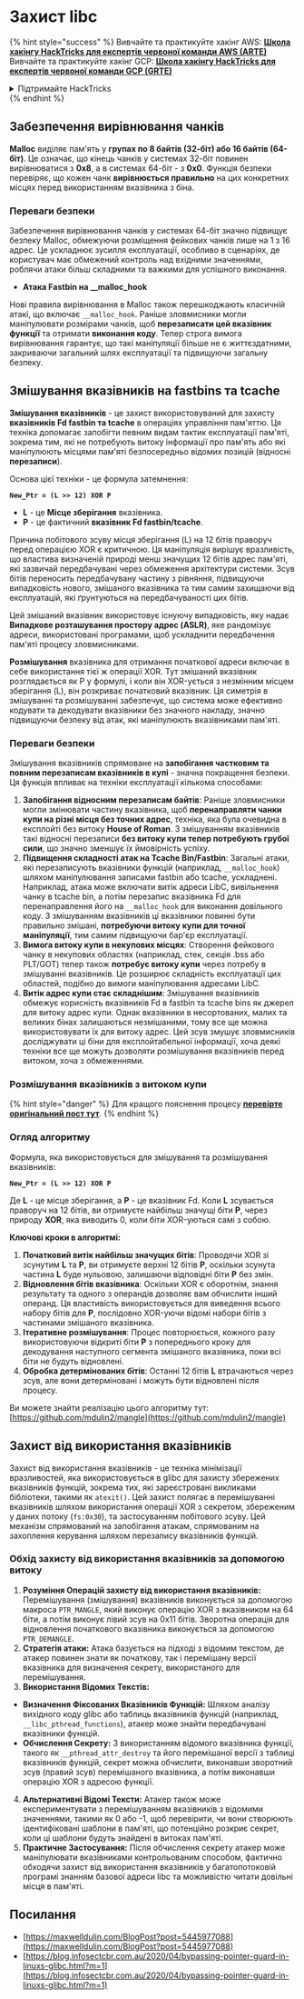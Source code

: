 # Захист libc

{% hint style="success" %}
Вивчайте та практикуйте хакінг AWS: <img src="/.gitbook/assets/arte.png" alt="" data-size="line">[**Школа хакінгу HackTricks для експертів червоної команди AWS (ARTE)**](https://training.hacktricks.xyz/courses/arte)<img src="/.gitbook/assets/arte.png" alt="" data-size="line">\
Вивчайте та практикуйте хакінг GCP: <img src="/.gitbook/assets/grte.png" alt="" data-size="line">[**Школа хакінгу HackTricks для експертів червоної команди GCP (GRTE)**<img src="/.gitbook/assets/grte.png" alt="" data-size="line">](https://training.hacktricks.xyz/courses/grte)

<details>

<summary>Підтримайте HackTricks</summary>

* Перевірте [**плани підписки**](https://github.com/sponsors/carlospolop)!
* **Приєднуйтесь до** 💬 [**групи Discord**](https://discord.gg/hRep4RUj7f) або [**групи Telegram**](https://t.me/peass) або **слідкуйте** за нами на **Twitter** 🐦 [**@hacktricks\_live**](https://twitter.com/hacktricks\_live)**.**
* **Поширюйте хакінг-прийоми, надсилайте PR до** [**HackTricks**](https://github.com/carlospolop/hacktricks) та [**HackTricks Cloud**](https://github.com/carlospolop/hacktricks-cloud) у GitHub.

</details>
{% endhint %}

## Забезпечення вирівнювання чанків

**Malloc** виділяє пам'ять у **групах по 8 байтів (32-біт) або 16 байтів (64-біт)**. Це означає, що кінець чанків у системах 32-біт повинен вирівнюватися з **0x8**, а в системах 64-біт - з **0x0**. Функція безпеки перевіряє, що кожен чанк **вирівнюється правильно** на цих конкретних місцях перед використанням вказівника з біна.

### Переваги безпеки

Забезпечення вирівнювання чанків у системах 64-біт значно підвищує безпеку Malloc, обмежуючи розміщення фейкових чанків лише на 1 з 16 адрес. Це ускладнює зусилля експлуатації, особливо в сценаріях, де користувач має обмежений контроль над вхідними значеннями, роблячи атаки більш складними та важкими для успішного виконання.

* **Атака Fastbin на \_\_malloc\_hook**

Нові правила вирівнювання в Malloc також перешкоджають класичній атакі, що включає `__malloc_hook`. Раніше зловмисники могли маніпулювати розмірами чанків, щоб **перезаписати цей вказівник функції** та отримати **виконання коду**. Тепер строга вимога вирівнювання гарантує, що такі маніпуляції більше не є життєздатними, закриваючи загальний шлях експлуатації та підвищуючи загальну безпеку.

## Змішування вказівників на fastbins та tcache

**Змішування вказівників** - це захист використовуваний для захисту **вказівників Fd fastbin та tcache** в операціях управління пам'яттю. Ця техніка допомагає запобігти певним видам тактик експлуатації пам'яті, зокрема тим, які не потребують витоку інформації про пам'ять або які маніпулюють місцями пам'яті безпосередньо відомих позицій (відносні **перезаписи**).

Основа цієї техніки - це формула затемнення:

**`New_Ptr = (L >> 12) XOR P`**

* **L** - це **Місце зберігання** вказівника.
* **P** - це фактичний **вказівник Fd fastbin/tcache**.

Причина побітового зсуву місця зберігання (L) на 12 бітів праворуч перед операцією XOR є критичною. Ця маніпуляція вирішує вразливість, що властива визначеній природі менш значущих 12 бітів адрес пам'яті, які зазвичай передбачувані через обмеження архітектури системи. Зсув бітів переносить передбачувану частину з рівняння, підвищуючи випадковість нового, змішаного вказівника та тим самим захищаючи від експлуатацій, які ґрунтуються на передбачуваності цих бітів.

Цей змішаний вказівник використовує існуючу випадковість, яку надає **Випадкове розташування простору адрес (ASLR)**, яке рандомізує адреси, використовані програмами, щоб ускладнити передбачення пам'яті процесу зловмисниками.

**Розмішування** вказівника для отримання початкової адреси включає в себе використання тієї ж операції XOR. Тут змішаний вказівник розглядається як P у формулі, і коли він XOR-ується з незмінним місцем зберігання (L), він розкриває початковий вказівник. Ця симетрія в змішуванні та розмішуванні забезпечує, що система може ефективно кодувати та декодувати вказівники без значного накладу, значно підвищуючи безпеку від атак, які маніпулюють вказівниками пам'яті.

### Переваги безпеки

Змішування вказівників спрямоване на **запобігання частковим та повним перезаписам вказівників в купі** - значна покращення безпеки. Ця функція впливає на техніки експлуатації кількома способами:

1. **Запобігання відносним перезаписам байтів**: Раніше зловмисники могли змінювати частину вказівника, щоб **перенаправляти чанки купи на різні місця без точних адрес**, техніка, яка була очевидна в експлойті без витоку **House of Roman**. З змішуванням вказівників такі відносні перезаписи **без витоку купи тепер потребують грубої сили**, що значно зменшує їх ймовірність успіху.
2. **Підвищення складності атак на Tcache Bin/Fastbin**: Загальні атаки, які перезаписують вказівники функцій (наприклад, `__malloc_hook`) шляхом маніпулювання записами fastbin або tcache, ускладнені. Наприклад, атака може включати витік адреси LibC, вивільнення чанку в tcache bin, а потім перезапис вказівника Fd для перенаправлення його на `__malloc_hook` для виконання довільного коду. З змішуванням вказівників ці вказівники повинні бути правильно змішані, **потребуючи витоку купи для точної маніпуляції**, тим самим підвищуючи бар'єр експлуатації.
3. **Вимога витоку купи в некупових місцях**: Створення фейкового чанку в некупових областях (наприклад, стек, секція .bss або PLT/GOT) тепер також **потребує витоку купи** через потребу в змішуванні вказівників. Це розширює складність експлуатації цих областей, подібно до вимоги маніпулювання адресами LibC.
4. **Витік адрес купи стає складнішим**: Змішування вказівників обмежує корисність вказівників Fd в fastbin та tcache bins як джерел для витоку адрес купи. Однак вказівники в несортованих, малих та великих бінах залишаються незмішаними, тому все ще можна використовувати їх для витоку адрес. Цей зсув змушує зловмисників досліджувати ці біни для експлойтабельної інформації, хоча деякі техніки все ще можуть дозволяти розмішування вказівників перед витоком, хоча з обмеженнями.

### **Розмішування вказівників з витоком купи**

{% hint style="danger" %}
Для кращого пояснення процесу [**перевірте оригінальний пост тут**](https://maxwelldulin.com/BlogPost?post=5445977088).
{% endhint %}

### Огляд алгоритму

Формула, яка використовується для змішування та розмішування вказівників:&#x20;

**`New_Ptr = (L >> 12) XOR P`**

Де **L** - це місце зберігання, а **P** - це вказівник Fd. Коли **L** зсувається праворуч на 12 бітів, ви отримуєте найбільш значущі біти **P**, через природу **XOR**, яка виводить 0, коли біти XOR-уються самі з собою.

**Ключові кроки в алгоритмі:**

1. **Початковий витік найбільш значущих бітів**: Проводячи XOR зі зсунутим **L** та **P**, ви отримуєте верхні 12 бітів **P**, оскільки зсунута частина **L** буде нульовою, залишаючи відповідні біти **P** без змін.
2. **Відновлення бітів вказівника**: Оскільки XOR є оборотнім, знання результату та одного з операндів дозволяє вам обчислити інший операнд. Ця властивість використовується для виведення всього набору бітів для **P**, послідовно XOR-уючи відомі набори бітів з частинами змішаного вказівника.
3. **Ітеративне розмішування**: Процес повторюється, кожного разу використовуючи відкриті біти **P** з попереднього кроку для декодування наступного сегмента змішаного вказівника, поки всі біти не будуть відновлені.
4. **Обробка детермінованих бітів**: Останні 12 бітів **L** втрачаються через зсув, але вони детерміновані і можуть бути відновлені після процесу.

Ви можете знайти реалізацію цього алгоритму тут: [https://github.com/mdulin2/mangle](https://github.com/mdulin2/mangle)
## Захист від використання вказівників

Захист від використання вказівників - це техніка мінімізації вразливостей, яка використовується в glibc для захисту збережених вказівників функцій, зокрема тих, які зареєстровані викликами бібліотеки, такими як `atexit()`. Цей захист полягає в перемішуванні вказівників шляхом використання операції XOR з секретом, збереженим у даних потоку (`fs:0x30`), та застосуванням побітового зсуву. Цей механізм спрямований на запобігання атакам, спрямованим на захоплення керування шляхом перезапису вказівників функцій.

### **Обхід захисту від використання вказівників за допомогою витоку**

1. **Розуміння Операцій захисту від використання вказівників:** Перемішування (змішування) вказівників виконується за допомогою макроса `PTR_MANGLE`, який виконує операцію XOR з вказівником на 64 біти, а потім виконує лівий зсув на 0x11 бітів. Зворотна операція для відновлення початкового вказівника виконується за допомогою `PTR_DEMANGLE`.
2. **Стратегія атаки:** Атака базується на підході з відомим текстом, де атакер повинен знати як початкову, так і перемішану версії вказівника для визначення секрету, використаного для перемішування.
3. **Використання Відомих Текстів:**
* **Визначення Фіксованих Вказівників Функцій:** Шляхом аналізу вихідного коду glibc або таблиць вказівників функцій (наприклад, `__libc_pthread_functions`), атакер може знайти передбачувані вказівники функцій.
* **Обчислення Секрету:** З використанням відомого вказівника функції, такого як `__pthread_attr_destroy` та його перемішаної версії з таблиці вказівників функцій, секрет можна обчислити, виконавши зворотний зсув (правий зсув) перемішаного вказівника, а потім виконавши операцію XOR з адресою функції.
4. **Альтернативні Відомі Тексти:** Атакер також може експериментувати з перемішуванням вказівників з відомими значеннями, такими як 0 або -1, щоб перевірити, чи вони створюють ідентифіковані шаблони в пам'яті, що потенційно розкриє секрет, коли ці шаблони будуть знайдені в витоках пам'яті.
5. **Практичне Застосування:** Після обчислення секрету атакер може маніпулювати вказівниками контрольованим способом, фактично обходячи захист від використання вказівників у багатопотоковій програмі знанням базової адреси libc та можливістю читати довільні місця в пам'яті.

## Посилання

* [https://maxwelldulin.com/BlogPost?post=5445977088](https://maxwelldulin.com/BlogPost?post=5445977088)
* [https://blog.infosectcbr.com.au/2020/04/bypassing-pointer-guard-in-linuxs-glibc.html?m=1](https://blog.infosectcbr.com.au/2020/04/bypassing-pointer-guard-in-linuxs-glibc.html?m=1)
